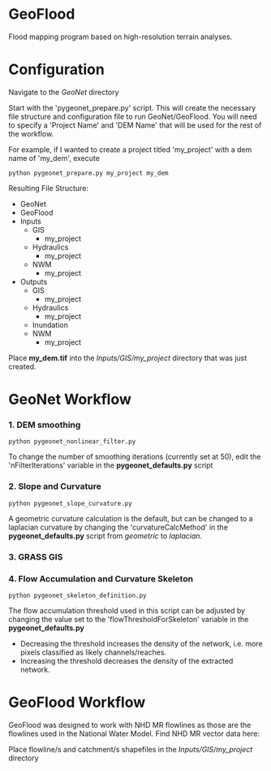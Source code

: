 # GeoFlood
Flood mapping program based on high-resolution terrain analyses.

# Configuration 
Navigate to the *GeoNet* directory

Start with the 'pygeonet_prepare.py' script. This will create the necessary file structure and configuration file to run GeoNet/GeoFlood. 
You will need to specify a 'Project Name' and 'DEM Name' that will be used for the rest of the workflow.

For example, if I wanted to create a project titled 'my_project' with a dem name of 'my_dem', execute
```
python pygeonet_prepare.py my_project my_dem
```

Resulting File Structure:
- GeoNet
- GeoFlood
- Inputs
  - GIS
    - my_project
  - Hydraulics
    - my_project
  - NWM
    - my_project
- Outputs
  - GIS
    - my_project
  - Hydraulics
    - my_project
  - Inundation
  - NWM
    - my_project

Place **my_dem.tif** into the *Inputs/GIS/my_project* directory that was just created.

# GeoNet Workflow
### 1. DEM smoothing
```
python pygeonet_nonlinear_filter.py
```
To change the number of smoothing iterations (currently set at 50), edit the 'nFilterIterations' variable in the **pygeonet_defaults.py** script

### 2. Slope and Curvature
```
python pygeonet_slope_curvature.py
```
A geometric curvature calculation is the default, but can be changed to a laplacian curvature by changing the 'curvatureCalcMethod' in the **pygeonet_defaults.py** script from *geometric* to *laplacian*.

### 3. GRASS GIS





### 4. Flow Accumulation and Curvature Skeleton
```
python pygeonet_skeleton_definition.py
```
The flow accumulation threshold used in this script can be adjusted by changing the value set to the 'flowThresholdForSkeleton' variable in the **pygeonet_defaults.py**
- Decreasing the threshold increases the density of the network, i.e. more pixels classified as likely channels/reaches.
- Increasing the threshold decreases the density of the extracted network.


# GeoFlood Workflow
GeoFlood was designed to work with NHD MR flowlines as those are the flowlines used in the National Water Model. Find NHD MR vector data here:

Place flowline/s and catchment/s shapefiles in the *Inputs/GIS/my_project* directory

